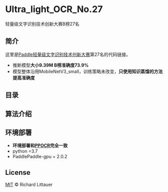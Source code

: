 # Ultra_light_OCR_No.27
轻量级文字识别技术创新大赛B榜27名

## 简介
这里是[Paddle轻量级文字识别技术创新大赛](https://aistudio.baidu.com/aistudio/competition/detail/75)第27名的代码链接。
- 推断模型**大小9.39M B榜准确度73.9%**
- 模型整体沿用MobileNetV3_small，训练策略未改变，**只使用知识蒸馏的方法提高准确度**

## 目录

## 算法介绍

## 环境部署
- **环境部署和[PPOCR](https://github.com/PaddlePaddle/PaddleOCR)完全一致**
- python =3.7
- PaddlePaddle-gpu = 2.0.2

## License

[MIT](LICENSE) © Richard Littauer

